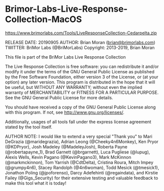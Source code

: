 # Brimor-Labs-Live-Response-Collection-MacOS
https://www.brimorlabs.com/Tools/LiveResponseCollection-Cedarpelta.zip

RELEASE DATE: 20190905
AUTHOR: Brian Moran (brian@brimorlabs.com)
TWITTER: BriMor Labs (@BriMorLabs)
Copyright: 2013-2019, Brian Moran

This file is part of the BriMor Labs Live Response Collection

The Live Response Collection is free software: you can redistribute it and/or modify it under the terms of the GNU General Public License as published by the Free Software Foundation, either version 3 of the License, or (at your option) any later version. This program is distributed in the hope that it will be useful, but WITHOUT ANY WARRANTY; without even the implied warranty of MERCHANTABILITY or FITNESS FOR A PARTICULAR PURPOSE.  See the GNU General Public License for more details.

You should have received a copy of the GNU General Public License along with this program.  If not, see <http://www.gnu.org/licenses/>.

Additionally, usages of all tools fall under the express license agreement stated by the tool itself.


AUTHOR NOTE: I would like to extend a very special "Thank you" to Mari DeGrazia (@maridegrazia), Adrian Leong (@Cheeky4n6Monkey), Ken Pryor (@KDPryor), Josh Madeley (@MadeleyJosh), Roberta Payne (@robertapayne_1), Brad Garnett (@brgarnett), Luca Pugliese (@lupug), Alexis Wells, Kevin Pagano (@KevinPagano3), Mark McKinnon (@markmckinnon), Tom Yarrish (@CdtDelta), Cristina Roura, Mitch Impey (@grumpy4n6), Stacey Randolph (@4n6woman), Todd Mesick (@tmesick1), Jonathon Poling (@jpoforenso), Darcy Adefehinti (@regaindata), and Kirstie Failey (@Gigs_Security) for their extensive testing and valuable feedback to make this tool what it is today!
